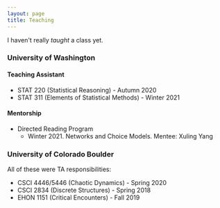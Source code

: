 ```yaml
---
layout: page
title: Teaching
---
```


I haven't really _taught_ a class yet.

### University of Washington

#### Teaching Assistant
- STAT 220 (Statistical Reasoning) - Autumn 2020
- STAT 311 (Elements of Statistical Methods) - Winter 2021

#### Mentorship
- Directed Reading Program
    - Winter 2021. Networks and Choice Models. Mentee: Xuling Yang

### University of Colorado Boulder

All of these were TA responsibilities:
- CSCI 4446/5446 (Chaotic Dynamics) - Spring 2020
- CSCI 2834 (Discrete Structures) - Spring 2018
- EHON 1151 (Critical Encounters) - Fall 2019